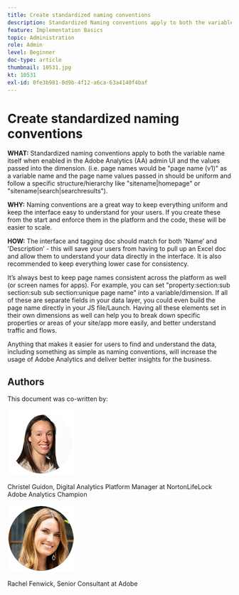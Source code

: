 ```yaml
---
title: Create standardized naming conventions
description: Standardized Naming conventions apply to both the variable name itself when enabled in the AA Admin UI and the values passed into the dimension.
feature: Implementation Basics
topic: Administration
role: Admin
level: Beginner
doc-type: article
thumbnail: 10531.jpg
kt: 10531
exl-id: 0fe3b981-0d9b-4f12-a6ca-63a4140f4baf
---
```

# Create standardized naming conventions

**WHAT:** Standardized naming conventions apply to both the variable name itself when enabled in the Adobe Analytics (AA) admin UI and the values passed into the dimension. (i.e. page names would be "page name (v1)" as a variable name and the page name values passed in should be uniform and follow a specific structure/hierarchy like "sitename|homepage" or "sitename|search|searchresults").

**WHY:** Naming conventions are a great way to keep everything uniform and keep the interface easy to understand for your users. If you create these from the start and enforce them in the platform and the code, these will be easier to scale.

**HOW:** The interface and tagging doc should match for both 'Name’ and 'Description’ - this will save your users from having to pull up an Excel doc and allow them to understand your data directly in the interface. It is also recommended to keep everything lower case for consistency.

It’s always best to keep page names consistent across the platform as well (or screen names for apps). For example, you can set "property:section:sub section:sub sub section:unique page name" into a variable/dimension. If all of these are separate fields in your data layer, you could even build the page name directly in your JS file/Launch. Having all these elements set in their own dimensions as well can help you to break down specific properties or areas of your site/app more easily, and better understand traffic and flows.

Anything that makes it easier for users to find and understand the data, including something as simple as naming conventions, will increase the usage of Adobe Analytics and deliver better insights for the business.

## Authors

This document was co-written by:

![Christel Guidon](assets/Christel-Headshot-150.png)

Christel Guidon, Digital Analytics Platform Manager at NortonLifeLock
Adobe Analytics Champion

![Rachel Fenwick](assets/Rachel-Fenwick-150.png)

Rachel Fenwick, Senior Consultant at Adobe
